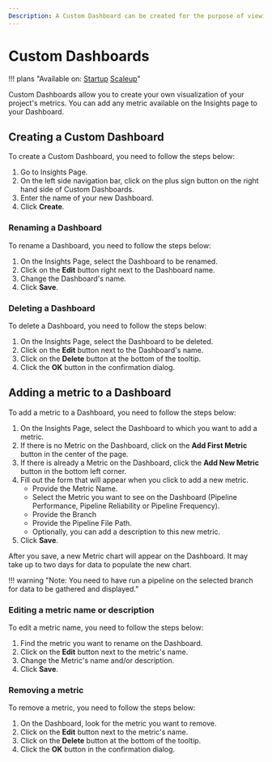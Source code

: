 ```yaml
---
Description: A Custom Dashboard can be created for the purpose of viewing your project's metrics.
---
```

# Custom Dashboards

!!! plans "Available on: <span class="plans-box">[Startup](/account-management/startup-plan/)</span> <span class="plans-box">[Scaleup](/account-management/scaleup-plan/)</span>"

Custom Dashboards allow you to create your own visualization of your project's metrics.
You can add any metric available on the Insights page to your Dashboard.

## Creating a Custom Dashboard

To create a Custom Dashboard, you need to follow the steps below:

1. Go to Insights Page.
2. On the left side navigation bar, click on the plus sign button on the right hand side of Custom Dashboards.
3. Enter the name of your new Dashboard.
4. Click **Create**.

### Renaming a Dashboard

To rename a Dashboard, you need to follow the steps below:

1. On the Insights Page, select the Dashboard to be renamed.
2. Click on the **Edit** button right next to the Dashboard name.
3. Change the Dashboard's name.
4. Click **Save**.

### Deleting a Dashboard

To delete a Dashboard, you need to follow the steps below:

1. On the Insights Page, select the Dashboard to be deleted.
2. Click on the **Edit** button next to the Dashboard's name.
3. Click on the **Delete** button at the bottom of the tooltip.
4. Click the **OK** button in the confirmation dialog.

## Adding a metric to a Dashboard

To add a metric to a Dashboard, you need to follow the steps below:

1. On the Insights Page, select the Dashboard to which you want to add a metric.
2. If there is no Metric on the Dashboard, click on the **Add First Metric** button in the center of the page.
3. If there is already a Metric on the Dashboard, click the **Add New Metric** button in the bottom left corner.
4. Fill out the form that will appear when you click to add a new metric.
    - Provide the Metric Name.
    - Select the Metric you want to see on the Dashboard (Pipeline Performance, Pipeline Reliability or Pipeline Frequency).
    - Provide the Branch
    - Provide the Pipeline File Path.
    - Optionally, you can add a description to this new metric.
5. Click **Save**.

After you save, a new Metric chart will appear on the Dashboard.
It may take up to two days for data to populate the new chart.

!!! warning "Note: You need to have run a pipeline on the selected branch for data to be gathered and displayed."

### Editing a metric name or description

To edit a metric name, you need to follow the steps below:

1. Find the metric you want to rename on the Dashboard.
2. Click on the **Edit** button next to the metric's name.
3. Change the Metric's name and/or description.
4. Click **Save**.


### Removing a metric

To remove a metric, you need to follow the steps below:

1. On the Dashboard, look for the metric you want to remove.
2. Click on the **Edit** button next to the metric's name.
3. Click on the **Delete** button at the bottom of the tooltip.
4. Click the **OK** button in the confirmation dialog.
